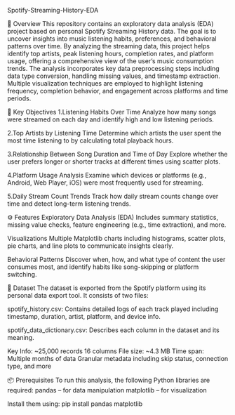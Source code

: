 Spotify-Streaming-History-EDA

📌 Overview
This repository contains an exploratory data analysis (EDA) project based on personal Spotify Streaming History data. The goal is to uncover insights into music listening habits, preferences, and behavioral patterns over time. By analyzing the streaming data, this project helps identify top artists, peak listening hours, completion rates, and platform usage, offering a comprehensive view of the user’s music consumption trends.
The analysis incorporates key data preprocessing steps including data type conversion, handling missing values, and timestamp extraction. Multiple visualization techniques are employed to highlight listening frequency, completion behavior, and engagement across platforms and time periods.

🎯 Key Objectives
1.Listening Habits Over Time
Analyze how many songs were streamed on each day and identify high and low listening periods.

2.Top Artists by Listening Time
Determine which artists the user spent the most time listening to by calculating total playback hours.

3.Relationship Between Song Duration and Time of Day
Explore whether the user prefers longer or shorter tracks at different times using scatter plots.

4.Platform Usage Analysis
Examine which devices or platforms (e.g., Android, Web Player, iOS) were most frequently used for streaming.

5.Daily Stream Count Trends
Track how daily stream counts change over time and detect long-term listening trends.

⚙️ Features
Exploratory Data Analysis (EDA)
Includes summary statistics, missing value checks, feature engineering (e.g., time extraction), and more.

Visualizations
Multiple Matplotlib charts including histograms, scatter plots, pie charts, and line plots to communicate insights clearly.

Behavioral Patterns
Discover when, how, and what type of content the user consumes most, and identify habits like song-skipping or platform switching.

📂 Dataset
The dataset is exported from the Spotify platform using its personal data export tool. It consists of two files:

spotify_history.csv: Contains detailed logs of each track played including timestamp, duration, artist, platform, and device info.

spotify_data_dictionary.csv: Describes each column in the dataset and its meaning.

Key Info:
~25,000 records
16 columns
File size: ~4.3 MB
Time span: Multiple months of data
Granular metadata including skip status, connection type, and more

📦 Prerequisites
To run this analysis, the following Python libraries are required:
pandas – for data manipulation
matplotlib – for visualization

Install them using:
pip install pandas matplotlib
